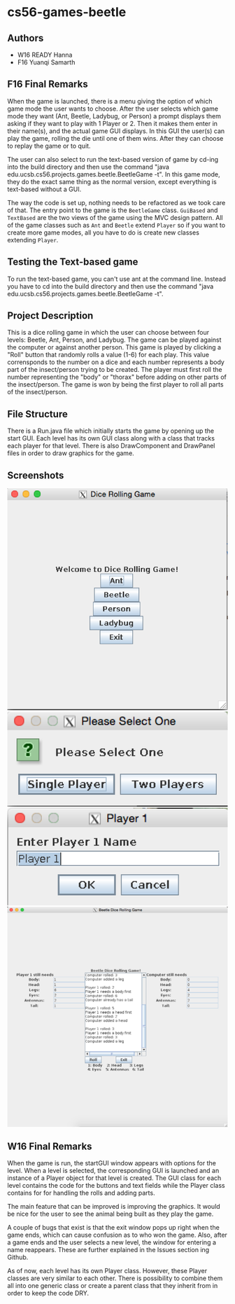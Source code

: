 # cs56-games-beetle

## Authors

* W16 READY Hanna
* F16 Yuanqi Samarth



## F16 Final Remarks

When the game is launched, there is a menu giving the option of which game mode the user wants to choose. After the user selects which game mode they want (Ant, Beetle, Ladybug, or Person) a prompt displays them asking if they want to play with 1 Player or 2. Then it makes them enter in their name(s), and the actual game GUI displays. In this GUI the user(s) can play the game, rolling the die until one of them wins. After they can choose to replay the game or to quit. 

The user can also select to run the text-based version of game by cd-ing into the build directory and then use the command "java edu.ucsb.cs56.projects.games.beetle.BeetleGame -t". In this game mode, they do the exact same thing as the normal version, except everything is text-based without a GUI. 

The way the code is set up, nothing needs to be refactored as we took care of that. The entry point to the game is the `BeetleGame` class. `GuiBased` and `TextBased` are the two views of the game using the MVC design pattern. All of the game classes such as `Ant` and `Beetle` extend `Player` so if you want to create more game modes, all you have to do is create new classes extending `Player`.


## Testing the Text-based game
To run the text-based game, you can't use ant at the command line. Instead you have to cd into the build directory and then use the command "java edu.ucsb.cs56.projects.games.beetle.BeetleGame -t".


## Project Description

This is a dice rolling game in which the user can choose between four levels: Beetle, Ant, Person, and Ladybug. 
The game can be played against the computer or against another person.
This game is played by clicking a "Roll" button that randomly rolls a value (1-6) for each play. This value corrensponds to the number on a dice and each number represents a body part of the insect/person trying to be created.
The player must first roll the number representing the "body" or "thorax" before adding on other parts of the insect/person.
The game is won by being the first player to roll all parts of the insect/person.

## File Structure

There is a Run.java file which initially starts the game by opening up the start GUI. Each level has its own GUI class along with a class that tracks each player for that level. There is also DrawComponent and DrawPanel files in order to draw graphics for the game.

## Screenshots

![alt tag](https://github.com/JNguyen96/cs56-games-beetle/blob/master/gamePictures/StartScreen.png)
![alt tag](https://github.com/JNguyen96/cs56-games-beetle/blob/master/gamePictures/PlayerSelectScreen.png)
![alt tag](https://github.com/JNguyen96/cs56-games-beetle/blob/master/gamePictures/PlayerNameScreen.png)
![alt tag](https://github.com/JNguyen96/cs56-games-beetle/blob/master/gamePictures/GameScreen.png)

## W16 Final Remarks

When the game is run, the startGUI window appears with options for the level. When a level is selected, the corresponding GUI is launched and an instance of a Player object for that level is created. The GUI class for each level contains the code for the buttons and text fields while the Player class contains for for handling the rolls and adding parts.

The main feature that can be improved is improving the graphics. It would be nice for the user to see the animal being built as they play the game.

A couple of bugs that exist is that the exit window pops up right when the game ends, which can cause confusion as to who won the game. Also, after a game ends and the user selects a new level, the window for entering a name reappears. These are further explained in the Issues section ing Github.

As of now, each level has its own Player class. However, these Player classes are very similar to each other. There is possibility to combine them all into one generic class or create a parent class that they inherit from in order to keep the code DRY.
